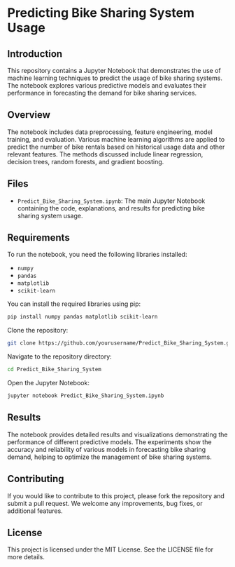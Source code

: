 # Predicting Bike Sharing System Usage

## Introduction

This repository contains a Jupyter Notebook that demonstrates the use of machine learning techniques to predict the usage of bike sharing systems. The notebook explores various predictive models and evaluates their performance in forecasting the demand for bike sharing services.

## Overview

The notebook includes data preprocessing, feature engineering, model training, and evaluation. Various machine learning algorithms are applied to predict the number of bike rentals based on historical usage data and other relevant features. The methods discussed include linear regression, decision trees, random forests, and gradient boosting.

## Files

- `Predict_Bike_Sharing_System.ipynb`: The main Jupyter Notebook containing the code, explanations, and results for predicting bike sharing system usage.

## Requirements

To run the notebook, you need the following libraries installed:

- `numpy`
- `pandas`
- `matplotlib`
- `scikit-learn`

You can install the required libraries using pip:

```bash
pip install numpy pandas matplotlib scikit-learn
```

Clone the repository:
```bash
git clone https://github.com/yourusername/Predict_Bike_Sharing_System.git

```

Navigate to the repository directory:
```bash
cd Predict_Bike_Sharing_System

```

Open the Jupyter Notebook:
```bash
jupyter notebook Predict_Bike_Sharing_System.ipynb

```

## Results
The notebook provides detailed results and visualizations demonstrating the performance of different predictive models. The experiments show the accuracy and reliability of various models in forecasting bike sharing demand, helping to optimize the management of bike sharing systems.

## Contributing
If you would like to contribute to this project, please fork the repository and submit a pull request. We welcome any improvements, bug fixes, or additional features.

## License
This project is licensed under the MIT License. See the LICENSE file for more details.

